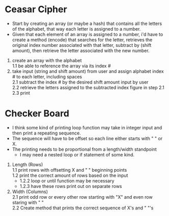 # Ceasar Cipher

  - Start by creating an array (or maybe a hash) that contains all the letters of the alphabet, that way each letter is assigned to a number.
  - Given that each element of an array is assigned to a number, i'd have to create a method (encode) that searches for the letter, retrieves the original index number associated with that letter, subtract by (shift amount), then retrieve the letter associated with the new number.

1. create an array with the alphabet  
  1.1 be able to reference the array via its index #  
2. take input (string and shift amount) from user and assign alphabet index # to each letter, including spaces  
  2.1 subtract the index # by the desired shift amount input by user  
  2.2 retrieve the letters assigned to the subtracted index figure in   step 2.1  
  2.3 print

# Checker Board

  - I think some kind of printing loop function may take in integer input and then print a repeating sequence.
  - The sequence will have to be offset so each line either starts with " " or X.
  - The printing needs to be proportional from a length/width standpoint
    - I may need a nested loop or if statement of some kind.

1. Length (Rows)  
  1.1 print rows with offsetting X and " " beginning points  
  1.2 print the correct amount of rows based on the input   
    - 1.2.2 loop or until function may be necessary  
    - 1.2.3 have these rows print out on separate rows  
2. Width (Columns)  
  2.1 print odd row or every other row starting with "X" and even row staring with " "  
  2.2 Create method that prints the correct sequence of X's and " "'s  
